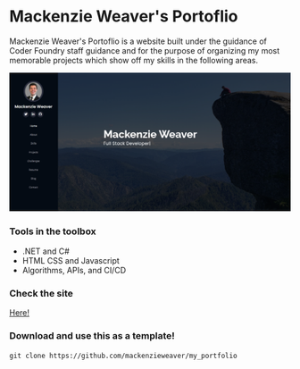 # Mackenzie Weaver's Portoflio

Mackenzie Weaver's Portoflio is a website built under the guidance of Coder Foundry staff guidance and for the purpose of organizing my most memorable projects which show off my skills in the following areas.

![Mackenzie Weaver Portfolio Site Home Page](https://github.com/mackenzieweaver/my_portfolio/blob/master/portfolio/Assets/portfolio.png)

### Tools in the toolbox
  - .NET and C#
  - HTML CSS and Javascript
  - Algorithms, APIs, and CI/CD
  
### Check the site

[Here!](https://mackenzie-weaver.netlify.app/)

### Download and use this as a template!

`git clone https://github.com/mackenzieweaver/my_portfolio`
